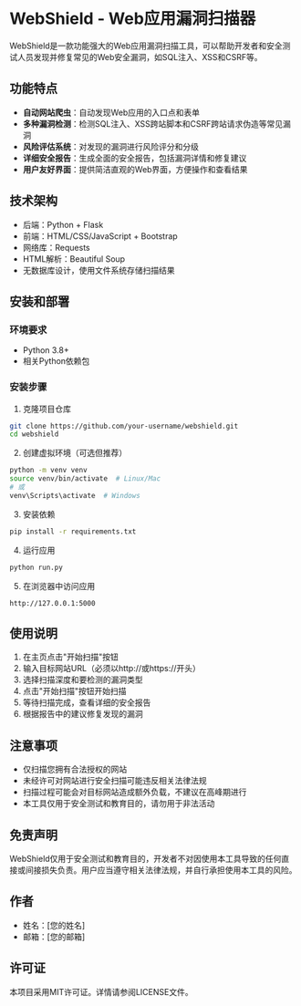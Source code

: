 # WebShield - Web应用漏洞扫描器

WebShield是一款功能强大的Web应用漏洞扫描工具，可以帮助开发者和安全测试人员发现并修复常见的Web安全漏洞，如SQL注入、XSS和CSRF等。

## 功能特点

- **自动网站爬虫**：自动发现Web应用的入口点和表单
- **多种漏洞检测**：检测SQL注入、XSS跨站脚本和CSRF跨站请求伪造等常见漏洞
- **风险评估系统**：对发现的漏洞进行风险评分和分级
- **详细安全报告**：生成全面的安全报告，包括漏洞详情和修复建议
- **用户友好界面**：提供简洁直观的Web界面，方便操作和查看结果

## 技术架构

- 后端：Python + Flask
- 前端：HTML/CSS/JavaScript + Bootstrap
- 网络库：Requests
- HTML解析：Beautiful Soup
- 无数据库设计，使用文件系统存储扫描结果

## 安装和部署

### 环境要求

- Python 3.8+
- 相关Python依赖包

### 安装步骤

1. 克隆项目仓库

```bash
git clone https://github.com/your-username/webshield.git
cd webshield
```

2. 创建虚拟环境（可选但推荐）

```bash
python -m venv venv
source venv/bin/activate  # Linux/Mac
# 或
venv\Scripts\activate  # Windows
```

3. 安装依赖

```bash
pip install -r requirements.txt
```

4. 运行应用

```bash
python run.py
```

5. 在浏览器中访问应用

```
http://127.0.0.1:5000
```

## 使用说明

1. 在主页点击"开始扫描"按钮
2. 输入目标网站URL（必须以http://或https://开头）
3. 选择扫描深度和要检测的漏洞类型
4. 点击"开始扫描"按钮开始扫描
5. 等待扫描完成，查看详细的安全报告
6. 根据报告中的建议修复发现的漏洞

## 注意事项

- 仅扫描您拥有合法授权的网站
- 未经许可对网站进行安全扫描可能违反相关法律法规
- 扫描过程可能会对目标网站造成额外负载，不建议在高峰期进行
- 本工具仅用于安全测试和教育目的，请勿用于非法活动

## 免责声明

WebShield仅用于安全测试和教育目的，开发者不对因使用本工具导致的任何直接或间接损失负责。用户应当遵守相关法律法规，并自行承担使用本工具的风险。

## 作者

- 姓名：[您的姓名]
- 邮箱：[您的邮箱]

## 许可证

本项目采用MIT许可证。详情请参阅LICENSE文件。 